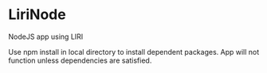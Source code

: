 # LiriNode
NodeJS app using LIRI

Use npm install in local directory to install dependent packages. App will not function unless dependencies are satisfied. 
